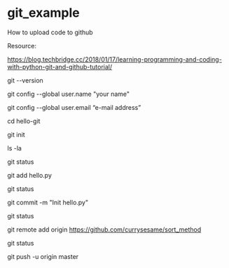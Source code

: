 # git_example

How to upload code to github

Resource:

https://blog.techbridge.cc/2018/01/17/learning-programming-and-coding-with-python-git-and-github-tutorial/

git --version

git config --global user.name "your name"

git config --global user.email “e-mail address”


cd hello-git

git init

ls -la


git status

git add hello.py

git status

git commit -m "Init hello.py"

git status


git remote add origin <https://github.com/currysesame/sort_method>


git status

git push -u origin master
